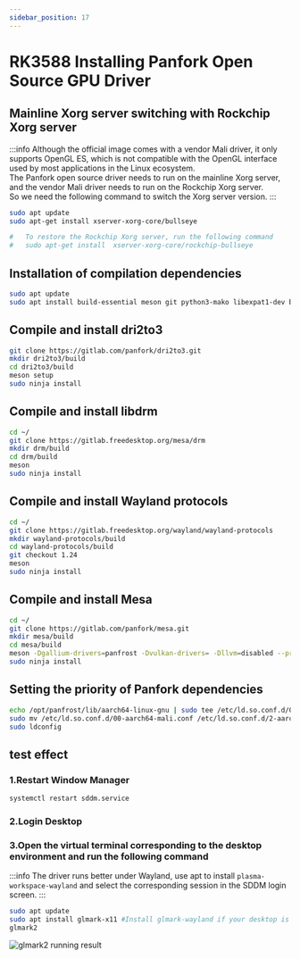 ```yaml
---
sidebar_position: 17
---
```


# RK3588 Installing Panfork Open Source GPU Driver

## Mainline Xorg server switching with Rockchip Xorg server

:::info
Although the official image comes with a vendor Mali driver, it only supports OpenGL ES, which is not compatible with the OpenGL interface used by most applications in the Linux ecosystem.  
The Panfork open source driver needs to run on the mainline Xorg server, and the vendor Mali driver needs to run on the Rockchip Xorg server.  
So we need the following command to switch the Xorg server version.
:::

```bash
sudo apt update
sudo apt-get install xserver-xorg-core/bullseye

#   To restore the Rockchip Xorg server, run the following command
#   sudo apt-get install  xserver-xorg-core/rockchip-bullseye
```

## Installation of compilation dependencies

```bash
sudo apt update
sudo apt install build-essential meson git python3-mako libexpat1-dev bison flex libwayland-egl-backend-dev libxext-dev libxfixes-dev libxcb-glx0-dev libxcb-shm0-dev libxcb-dri2-0-dev libxcb-dri3-dev libxcb-present-dev libxshmfence-dev libxxf86vm-dev libxrandr-dev zlib1g-dev pkg-config cmake libwayland-*
```

## Compile and install dri2to3

```bash
git clone https://gitlab.com/panfork/dri2to3.git
mkdir dri2to3/build
cd dri2to3/build
meson setup
sudo ninja install
```

## Compile and install libdrm

```bash
cd ~/
git clone https://gitlab.freedesktop.org/mesa/drm
mkdir drm/build
cd drm/build
meson
sudo ninja install
```

## Compile and install Wayland protocols

```bash
cd ~/
git clone https://gitlab.freedesktop.org/wayland/wayland-protocols
mkdir wayland-protocols/build
cd wayland-protocols/build
git checkout 1.24
meson
sudo ninja install
```

## Compile and install Mesa

```bash
cd ~/
git clone https://gitlab.com/panfork/mesa.git
mkdir mesa/build
cd mesa/build
meson -Dgallium-drivers=panfrost -Dvulkan-drivers= -Dllvm=disabled --prefix=/opt/panfrost
sudo ninja install
```

## Setting the priority of Panfork dependencies

```bash
echo /opt/panfrost/lib/aarch64-linux-gnu | sudo tee /etc/ld.so.conf.d/0-panfrost.conf
sudo mv /etc/ld.so.conf.d/00-aarch64-mali.conf /etc/ld.so.conf.d/2-aarch64-mali.conf
sudo ldconfig
```

## test effect

### 1.Restart Window Manager

```bash
systemctl restart sddm.service
```

### 2.Login Desktop

### 3.Open the virtual terminal corresponding to the desktop environment and run the following command

:::info
The driver runs better under Wayland, use apt to install `plasma-workspace-wayland` and select the corresponding session in the SDDM login screen.
:::

```bash
sudo apt update
sudo apt install glmark-x11 #Install glmark-wayland if your desktop is running in a Wayland environment.
glmark2
```

![glmark2 running result](/img/general-tutorial/panfork/panfork.webp)
